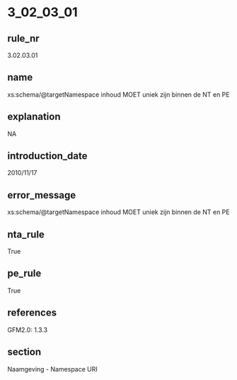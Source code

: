 # 3_02_03_01

## rule_nr
3.02.03.01

## name
xs:schema/@targetNamespace inhoud MOET uniek zijn binnen de NT en PE

## explanation
NA

## introduction_date
2010/11/17

## error_message
xs:schema/@targetNamespace inhoud MOET uniek zijn binnen de NT en PE

## nta_rule
True

## pe_rule
True

## references
GFM2.0: 1.3.3

## section
Naamgeving - Namespace URI

